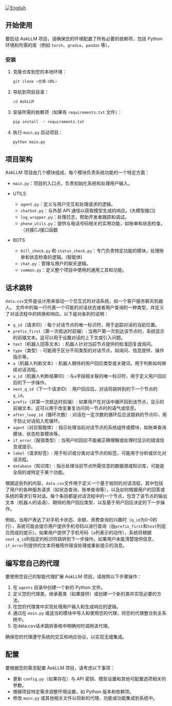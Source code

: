 [![English](https://img.shields.io/badge/-English-blue?style=flat-square)](README.md)

## 开始使用

要启动 AskLLM 项目，请确保您的环境配置了所有必要的依赖项，包括 Python 环境和所需的库（例如 `torch`、`gradio`、`pandas` 等）。

### 安装

1. 克隆仓库到您的本地环境：
    ```bash
    git clone <仓库-URL>
    ```

2. 导航到项目目录：
    ```bash
    cd AskLLM
    ```

3. 安装所需的依赖项（如果有 `requirements.txt` 文件）：
    ```bash
    pip install -r requirements.txt
    ```

4. 执行 `main.py` 启动项目：
    ```bash
    python main.py
    ```

## 项目架构

AskLLM 项目由几个模块组成，每个模块负责系统功能的一个特定方面：

- `main.py`：项目的入口点，负责初始化系统和处理用户输入。

- UTILS
    - `agent.py`：定义与用户交互和处理请求的逻辑。
    - `chatbot.py`：与外部 API 通信以获取模型生成的响应。(大模型接口)
    - `log_wrapper.py`：处理日志，帮助开发者跟踪和调试。
    - `phone_utils.py`：提供与电话号码相关的实用功能，如账单和状态检查。（对接CJ接口函数

- BOTS
    - `bill_check.py` 和 `status_check.py`：专门负责特定功能的模块，处理账单和状态检查的逻辑。(智能体)
    - `chat.py`：管理与用户的聊天逻辑。
    - `common.py`：定义整个项目中使用的通用工具和功能。

## 话术跳转

`data.csv`文件是设计用来驱动一个交互式的对话系统，如一个客户服务聊天机器人。
文件中的每一行代表一个可能的对话状态或者用户查询的一种类型，并定义了对话流程中的转换和响应。以下是对各列的说明：

- `q_id`（请求ID）: 每个对话节点的唯一标识符，用于追踪对话的当前位置。
- `prefix_first`（第一次抵达时前缀）: 当用户第一次到达该节点时，系统显示的前缀文本。这可以用于设置对话的上下文或引入问题。
- `text`（机器人回答文本）: 机器人针对当前节点提供的标准回复或询问。
- `type`（类型）: 可能用于区分不同类型的对话节点，如询问、信息提供、操作指示等。
- `a`（机器人判断文本）: 机器人期待的用户回应类型或关键词，用于判断如何继续对话流程。
- `a_id`（机器人判断结果ID）: 与`a`字段相关联的唯一标识符，用于定义用户回应后的下一步操作。
- `next_q_id`（下一个请求ID）: 用户回应后，对话将跳转到的下一个节点的`q_id`。
- `prefix`（非第一次抵达时前缀）: 如果用户在对话中循环回到该节点，显示的前缀文本。这可以用于改变重复访问同一节点时的语气或信息。
- `after_loop_id`（循环次数）: 对话在一定次数的循环后应该跳转的节点ID，用于防止对话陷入死循环。
- `agent`（对应智能体）: 指示处理当前对话节点的系统组件或模块，如账单查询模块、状态检查模块等。
- `if_error`（报错类型）: 当用户的回应不能被正确理解或处理时显示的错误信息或提示。
- `label`（请求标签）: 用于标识或分类对话节点的标签，可能用于分析或优化对话流程。
- `database`（知识库）: 指示处理当前节点所需信息的数据源或知识库，可能是全局的或特定于某个功能。

根据这些列的内容，`data.csv`文件用于定义一个基于规则的对话流程，其中包括了用户的各种服务请求（如状态查询、账单查询等），以及如何根据用户的回答或系统的需求引导对话。每个条目都是对话流程中的一个节点，包含了该节点的输出文本（机器人的话语）、期待的用户回应类型、以及基于用户回应决定的下一步操作。

例如，当用户表达了对手机卡状态、余额、资费查询的兴趣时（`q_id`为0-0的行），系统可能会提示用户提供手机号码以进行查询（由`prefix_first`和`text`列组合而成的提示）。如果用户提供了手机号码（`a`列表示的动作），系统将根据`next_q_id`列指定的标识符跳转到下一步操作。如果用户未能清楚提供信息，`if_error`列提供的文本将被用作错误处理或重新提示的消息。

## 编写您自己的代理

要使用您自己的智能代理扩展 AskLLM 项目，请按照以下步骤操作：

1. 在 `agents` 目录中创建一个新的 Python 文件。
2. 定义您的代理类，继承基类（如果提供）或创建一个新的类并实现必要的方法。
3. 在您的代理类中实现处理用户输入和生成响应的逻辑。
4. 通过在 `main.py` 或适当的模块中导入和使用您的代理，将您的代理整合到主系统中。
5. 在data.csv话术跳转表格中明确何时调用该代理。

确保您的代理遵守系统的交互和响应协议，以实现无缝集成。

## 配置

要根据您的需求配置 AskLLM 项目，请考虑以下事项：

- 更新 `config.py`（如果存在）与 API 密钥、模型设置和其他可配置选项相关的参数。
- 根据项目特定需求调整环境设置，如 Python 版本和依赖项。
- 修改 `main.py` 或其他相关文件以将新的代理、功能或功能集成到系统中。